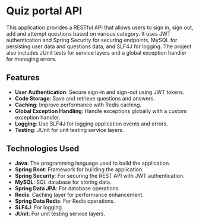 # Quiz portal  API

 This application provides a RESTful API that allows users to sign in, sign out, add and attempt questions based on various category. It uses JWT authentication and Spring Security for securing endpoints, MySQL for persisting user data and questions data, and SLF4J for logging. The project also includes JUnit tests for service layers and a global exception handler for managing errors.

## Features

- **User Authentication**: Secure sign-in and sign-out using JWT tokens.
- **Code Storage**: Save and retrieve questions and answers.
- **Caching**: Improve performance with Redis caching.
- **Global Exception Handling**: Handle exceptions globally with a custom exception handler.
- **Logging**: Use SLF4J for logging application events and errors.
- **Testing**: JUnit for unit testing service layers.

## Technologies Used

- **Java**: The programming language used to build the application.
- **Spring Boot**: Framework for building the application.
- **Spring Security**: For securing the REST API with JWT authentication.
- **MySQL**: SQL database for storing data.
- **Spring Data JPA**: For database operations.
- **Redis**: Caching layer for performance enhancement.
- **Spring Data Redis**: For Redis operations.
- **SLF4J**: For logging.
- **JUnit**: For unit testing service layers.

